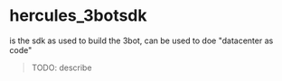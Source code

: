 # hercules_3botsdk


is the sdk as used to build the 3bot, can be used to doe "datacenter as code"

> TODO: describe